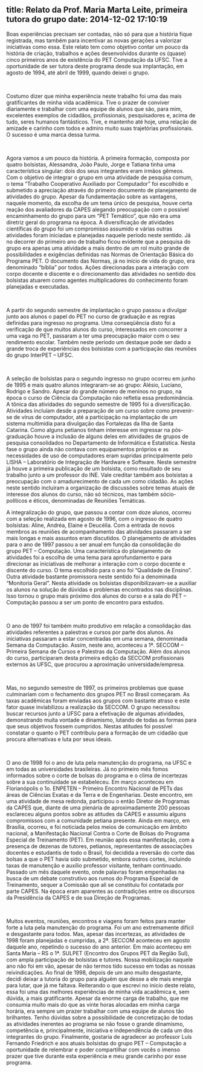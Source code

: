 title: Relato da Prof. Maria Marta Leite, primeira tutora do grupo
date: 2014-12-02 17:10:19
---
Boas experiências precisam ser contadas, não só para que a história fique registrada, mas também para incentivar as novas gerações a valorizar iniciativas como essa. Este relato tem como objetivo contar um pouco da história de criação, trabalhos e ações desenvolvidos durante os (quase) cinco primeiros anos de existência do PET Computação da UFSC. Tive a oportunidade de ser tutora deste programa desde sua implantação, em agosto de 1994, até abril de 1999, quando deixei o grupo.

<br/>

Costumo dizer que minha experiência neste trabalho foi uma das mais gratificantes de minha vida acadêmica. Tive o prazer de conviver diariamente e trabalhar com uma equipe de alunos que são, para mim, excelentes exemplos de cidadãos, profissionais, pesquisadores e, acima de tudo, seres humanos fantásticos. Tive, e mantenho até hoje, uma relação de amizade e carinho com todos e admiro muito suas trajetórias profissionais. O sucesso é uma marca dessa turma.

<br/>

Agora vamos a um pouco da história. A primeira formação, composta por quatro bolsistas, Alessandra, João Paulo, Jorge e Tatiana tinha uma característica singular: dois dos seus integrantes eram irmãos gêmeos. Com o objetivo de integrar o grupo em uma atividade de pesquisa comum, o tema “Trabalho Cooperativo Auxiliado por Computador” foi escolhido e submetido a apreciação através do primeiro documento de planejamento de atividades do grupo. Apesar da fundamentação sobre as vantagens, naquele momento, da escolha de um tema único de pesquisa, houve certa reação dos avaliadores da CAPES alegando preocupação com o possível encaminhamento do grupo para um “PET Temático”, que não era uma diretriz geral do programa na época. A diversificação de atividades científicas do grupo foi um compromisso assumido e várias outras atividades foram iniciadas e planejadas naquele período neste sentido. Já no decorrer do primeiro ano de trabalho ficou evidente que a pesquisa do grupo era apenas uma atividade a mais dentro de um rol muito grande de possibilidades e exigências definidas nas Normas de Orientação Básica do Programa PET. O documento das Normas, já no início de vida do grupo, era denominado “bíblia” por todos. Ações direcionadas para a interação com corpo docente e discente e o direcionamento das atividades no sentido dos bolsistas atuarem como agentes multiplicadores do conhecimento foram planejadas e executadas.

<br/>

A partir do segundo semestre de implantação o grupo passou a divulgar junto aos alunos o papel do PET no curso de graduação e as regras definidas para ingresso no programa. Uma conseqüência disto foi a verificação de que muitos alunos do curso, interessados em concorrer a uma vaga no PET, passaram a ter uma preocupação maior com o seu rendimento escolar. Também neste período um destaque pode ser dado a grande troca de experiências dos bolsistas com a participação das reuniões do grupo InterPET – UFSC.

<br/>

A seleção de bolsistas para o segundo ingresso no grupo ocorreu em junho de 1995 e mais quatro alunos integraram-se ao grupo: Alésio, Luciano, Rodrigo e Sandro. Apesar do grande número de meninos no grupo, na época o curso de Ciência da Computação não refletia essa predominância. A tônica das atividades do segundo semestre de 1995 foi a diversificação. Atividades incluíam desde a preparação de um curso sobre como prevenir-se de vírus de computador, até a participação na implantação de um sistema multimídia para divulgação das Fortalezas da Ilha de Santa Catarina. Como alguns petianos tinham interesse em ingressar na pós-graduação houve a inclusão de alguns deles em atividades de grupos de pesquisa consolidados no Departamento de Informática e Estatística. Nesta fase o grupo ainda não contava com equipamentos próprios e as necessidades de uso de computadores eram supridas principalmente pelo LISHA – Laboratório de Integração de Hardware e Software. Neste semestre já houve a primeira publicação de um bolsista, como resultado de seu trabalho junto a um professor do INE. Vale creditar também aos bolsistas a preocupação com o amadurecimento de cada um como cidadão. As ações neste sentido incluíram a organização de discussões sobre temas atuais de interesse dos alunos do curso, não só técnicos, mas também sócio-políticos e éticos, denominadas de Reuniões Temáticas.

A integralização do grupo, que passou a contar com doze alunos, ocorreu com a seleção realizada em agosto de 1996, com o ingresso de quatro bolsistas: Aline, Andréa, Elaine e Deucélia. Com a entrada de novos membros as reuniões de acompanhamento das atividades passaram a ser mais longas e mais assuntos eram discutidos.
O planejamento de atividades para o ano de 1997 passou a ser anual em função da consolidação do grupo PET – Computação. Uma característica do planejamento de atividades foi a escolha de uma tema para aprofundamento e para direcionar as iniciativas de melhorar a interação com o corpo docente e discente do curso. O tema escolhido para o ano foi “Qualidade de Ensino”. Outra atividade bastante promissora neste sentido foi a denominada “Monitoria Geral”. Nesta atividade os bolsistas disponibilizavam-se a auxiliar os alunos na solução de dúvidas e problemas encontrados nas disciplinas. Isso tornou o grupo mais próximo dos alunos do curso e a sala do PET – Computação passou a ser um ponto de encontro para estudos.

<br/>

O ano de 1997 foi também muito produtivo em relação a consolidação das atividades referentes a palestras e cursos por parte dos alunos. As iniciativas passaram a estar concentradas em uma semana, denominada Semana da Computação. Assim, neste ano, aconteceu a 1ª. SECCOM – Primeira Semana de Cursos e Palestras da Computação. Além dos alunos do curso, participaram desta primeira edição da SECCOM profissionais externos às UFSC, que procurou a aproximação universidade/empresa.

<br/>

Mas, no segundo semestre de 1997, os primeiros problemas que quase culminariam com o fechamento dos grupos PET no Brasil começaram. As taxas acadêmicas foram enviadas aos grupos com bastante atraso e este fator quase inviabilizou a realização da SECCOM. O grupo necessitou buscar recursos junto a UFSC para a efetivação de algumas atividades, demonstrando muita vontade e dinamismo, lutando de todas as formas para que seus objetivos fossem cumpridos. Nestas atitudes foi possível constatar o quanto o PET contribuiu para a formação de um cidadão que procura alternativas e luta por seus ideais.

<br/>

O ano de 1998 foi o ano de luta pela manutenção do programa, na UFSC e em todas as universidades brasileiras. Já no primeiro mês fomos informados sobre o corte de bolsas do programa e o clima de incertezas sobre a sua continuidade se estabeleceu. Em março aconteceu em Florianópolis o 1o. ENPETEN – Primeiro Encontro Nacional de PETs das áreas de Ciências Exatas e da Terra e de Engenharias. Deste encontro, em uma atividade de mesa redonda, participou o então Diretor de Programas da CAPES que, diante de uma plenária de aproximadamente 200 pessoas esclareceu alguns pontos sobre as atitudes da CAPES e assumiu alguns compromissos com a comunidade petiana presente. Ainda em março, em Brasília, ocorreu, e foi noticiada pelos meios de comunicação em âmbito nacional, a Manifestação Nacional Contra o Corte de Bolsas do Programa Especial de Treinamento (PET). Em reunião após essa manifestação, com a presença de dezenas de tutores, petianos, representantes de associações docentes e estudantis de todo o Brasil, foi decidida a reversão do corte das bolsas a que o PET havia sido submetido, embora outros cortes, incluindo taxas de manutenção e auxílio professor visitante, tenham continuado. Passado um mês daquele evento, onde palavras foram empenhadas na busca de um debate construtivo aos rumos do Programa Especial de Treinamento, sequer a Comissão que ali se constituiu foi contatada por parte CAPES. Na época eram aparentes as contradições entre os discursos da Presidência da CAPES e de sua Direção de Programas.

<br/>

Muitos eventos, reuniões, encontros e viagens foram feitos para manter forte a luta pela manutenção do programa. Foi um ano extremamente difícil e desgastante para todos. Mas, apesar das incertezas, as atividades de 1998 foram planejadas e cumpridas, a 2ª. SECCOM aconteceu em agosto daquele ano, repetindo o sucesso do ano anterior. Em maio aconteceu em Santa Maria – RS o 1ª. SULPET (Encontro dos Grupos PET da Região Sul), com ampla participação de bolsistas e tutores. Nossa mobilização naquele ano não foi em vão, apesar de não termos tido sucesso em todas as nossas reivindicações. Ao final de 1998, depois de um ano muito desgastante, decidi deixar a tutoria do grupo para alguém que desse a ele mais energia para lutar, que já me faltava.
Reiterando o que escrevi no início deste relato, essa foi uma das melhores experiências de minha vida acadêmica e, sem dúvida, a mais gratificante. Apesar da enorme carga de trabalho, que me consumia muito mais do que as vinte horas alocadas em minha carga horária, era sempre um prazer trabalhar com uma equipe de alunos tão brilhantes. Tenho dúvidas sobre a possibilidade de concretização de todas as atividades inerentes ao programa se não fosse o grande dinamismo, competência e, principalmente, iniciativa e independência de cada um dos integrantes do grupo. Finalmente, gostaria de agradecer ao professor Luís Fernando Friedrich e aos atuais bolsistas do grupo PET – Computação a oportunidade de relembrar e poder compartilhar com vocês o imenso prazer que tive durante esta experiência e meu grande carinho por esse programa.
